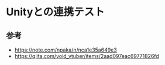 # Unityとの連携テスト

## 参考
+ https://note.com/npaka/n/nca1e35a649e3
+ https://qiita.com/void_vtuber/items/2aad097eac69771826fd
